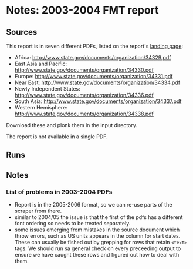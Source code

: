 # Notes: 2003-2004 FMT report

## Sources

This report is in seven different PDFs, listed on the report's [landing page](https://www.state.gov/t/pm/rls/rpt/fmtrpt/2004/34222.htm):

 * Africa: http://www.state.gov/documents/organization/34329.pdf
 * East Asia and Pacific: http://www.state.gov/documents/organization/34330.pdf
 * Europe: http://www.state.gov/documents/organization/34331.pdf
 * Near East: http://www.state.gov/documents/organization/34334.pdf
 * Newly Independent States: http://www.state.gov/documents/organization/34336.pdf
 * South Asia: http://www.state.gov/documents/organization/34337.pdf
 * Western Hemisphere: http://www.state.gov/documents/organization/34338.pdf

Download these and plonk them in the input directory.

The report is not available in a single PDF.

## Runs

## Notes

### List of problems in 2003-2004 PDFs

- Report is in the 2005-2006 format, so we can re-use parts of the scraper from there.
- similar to 2004/05 the issue is that the first of the pdfs has a different font ordering so needs to be treated separately.
- some issues emerging from mistakes in the source document which throw errors, such as US units appears in the column for start dates. These can usually be fished out by grepping for rows that retain `<text>` tags. We should run sa general check on every preceeding output to ensure we have caught these rows and figured out how to deal with them.
